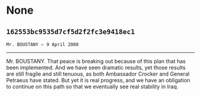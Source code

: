 # None
## `162553bc9535d7cf5d2f2fc3e9418ec1`
`Mr. BOUSTANY — 9 April 2008`

---


Mr. BOUSTANY. That peace is breaking out because of this plan that 
has been implemented. And we have seen dramatic results, yet those 
results are still fragile and still tenuous, as both Ambassador Crocker 
and General Petraeus have stated. But yet it is real progress, and we 
have an obligation to continue on this path so that we eventually see 
real stability in Iraq.